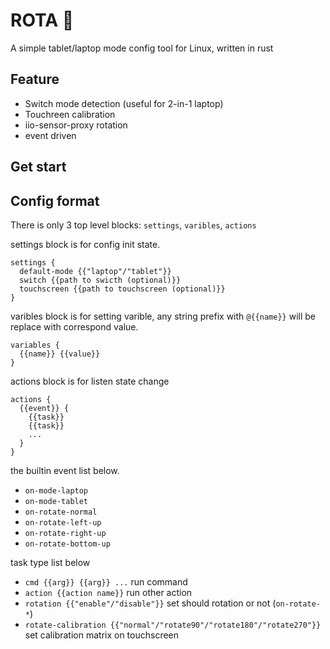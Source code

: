 # ROTA 💫

A simple tablet/laptop mode config tool for Linux, written in rust

## Feature

- Switch mode detection (useful for 2-in-1 laptop)
- Touchreen calibration
- iio-sensor-proxy rotation
- event driven

## Get start


## Config format

There is only 3 top level blocks: `settings`, `varibles`, `actions`

settings block is for config init state.

```kdl
settings {
  default-mode {{"laptop"/"tablet"}}
  switch {{path to swicth (optional)}}
  touchscreen {{path to touchscreen (optional)}}
}
```

varibles block is for setting varible, any string prefix with `@{{name}}` will be replace with correspond value.

```kdl
variables {
  {{name}} {{value}}
}
```

actions block is for listen state change

```kdl
actions {
  {{event}} {
    {{task}}
    {{task}}
    ...
  }
}
```

the builtin event list below.

- `on-mode-laptop`
- `on-mode-tablet`
- `on-rotate-normal`
- `on-rotate-left-up`
- `on-rotate-right-up`
- `on-rotate-bottom-up`

task type list below

- `cmd {{arg}} {{arg}} ...` run command
- `action {{action name}}` run other action
- `rotation {{"enable"/"disable"}}` set should rotation or not (`on-rotate-*`)
- `rotate-calibration {{"normal"/"rotate90"/"rotate180"/"rotate270"}}` set calibration matrix on touchscreen

